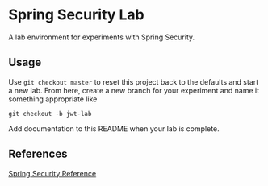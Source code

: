 # Spring Security Lab

A lab environment for experiments with Spring Security.

## Usage

Use `git checkout master` to reset this project back to the defaults and start a new lab. From here, create a new branch for your experiment and name it something appropriate like

```
git checkout -b jwt-lab
```

Add documentation to this README when your lab is complete.

## References

[Spring Security Reference](https://docs.spring.io/spring-security/site/docs/5.0.0.RELEASE/reference/htmlsingle/)
